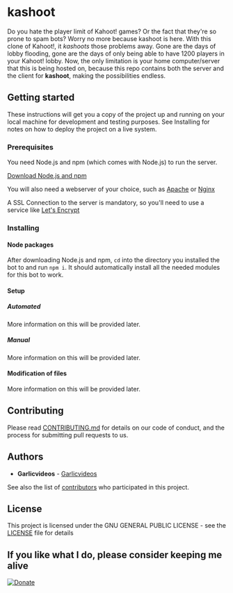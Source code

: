 # kashoot

Do you hate the player limit of Kahoot! games? Or the fact that they're so prone to spam bots?
Worry no more because kashoot is here. With this clone of Kahoot!, it _kashoots_ those problems away. Gone are the days of lobby flooding, gone are the days of only being able to have 1200 players in your Kahoot! lobby. Now, the only limitation is your home computer/server that this is being hosted on, because this repo contains both the server and the client for **kashoot**, making the possibilities endless.

## Getting started

These instructions will get you a copy of the project up and running on your local machine for development and testing purposes. See Installing for notes on how to deploy the project on a live system.

### Prerequisites

You need Node.js and npm (which comes with Node.js) to run the server.

[Download Node.js and npm](https://nodejs.org/en/)

You will also need a webserver of your choice, such as [Apache](https://www.apache.org/) or [Nginx](https://www.nginx.com/)

A SSL Connection to the server is mandatory, so you'll need to use a service like [Let's Encrypt](https://letsencrypt.org/)

### Installing
#### Node packages

After downloading Node.js and npm, `cd` into the directory you installed the bot to and run `npm i`. It should automatically install all the needed modules for this bot to work.

#### Setup
##### Automated

More information on this will be provided later.

##### Manual

More information on this will be provided later.

#### Modification of files

More information on this will be provided later.

## Contributing

Please read [CONTRIBUTING.md](CONTRIBUTING.md) for details on our code of conduct, and the process for submitting pull requests to us.

## Authors

* **Garlicvideos** - [Garlicvideos](https://github.com/Garlicvideos)

See also the list of [contributors](https://github.com/Garlicvideos/reddits-nightmare/contributors) who participated in this project.

## License

This project is licensed under the GNU GENERAL PUBLIC LICENSE - see the [LICENSE](LICENSE) file for details

## If you like what I do, please consider keeping me alive

[![Donate](https://img.shields.io/badge/Donate-PayPal-green.svg)](http://paypal.me/Garlicvideos)